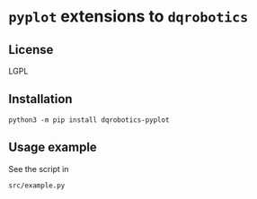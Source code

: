 # `pyplot` extensions to `dqrobotics`

## License

LGPL

## Installation

```
python3 -m pip install dqrobotics-pyplot
```

## Usage example

See the script in

```console
src/example.py
```

